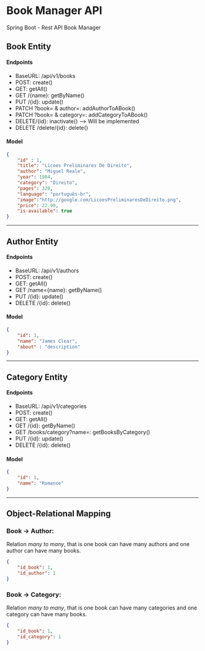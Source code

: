 # **Book Manager API**
Spring Boot - Rest API Book Manager

##  **Book Entity**

#### **Endpoints**
- BaseURL: /api/v1/books
- POST: create()
- GET: getAll()
- GET /{name}: getByName()
- PUT /{id}: update()
- PATCH ?book= & author=: addAuthorToABook()
- PATCH ?book= & category=: addCategoryToABook()
- DELETE/{id}: inactivate() --> Will be implemented
- DELETE /delete/{id}: delete()

#### **Model**

```json
{
    "id" : 1,
    "title": "Licoes Preliminares De Direito",
    "author": "Miguel Reale",
    "year": 1984,
    "category": "Direito",
    "pages": 320,
    "language": "português-br",
    "image":"http://google.com/LicoesPreliminaresDeDireito.png",
    "price": 22.90,
    "is-available": true
}
```

---

## **Author Entity**

#### **Endpoints**
- BaseURL: /api/v1/authors
- POST: create()
- GET: getAll()
- GET /name={name}: getByName()
- PUT /{id}: update()
- DELETE /{id}: delete()

#### **Model**

```json
{
    "id": 1,
    "name": "James Clear",
    "about" : "description"
}
```

---

## **Category Entity**

#### **Endpoints**
- BaseURL: /api/v1/categories
- POST: create()
- GET: getAll()
- GET /{id}: getByName()
- GET /books/category?name=: getBooksByCategory()
- PUT /{id}: update()
- DELETE /{id}: delete()

#### **Model**

```json
{
    "id": 1,
    "name": "Romance"
}
```

---

## **Object-Relational Mapping**

### **Book -> Author:**

Relation _many to many_, that is one book can have many authors and one author can have many books.

```json
{
    "id_book": 1,
    "id_author": 1
}
```

### **Book -> Category:**

Relation _many to many_, that is one book can have many categories and one category can have many books.

```json
{
    "id_book": 1,
    "id_category": 1
}
```
